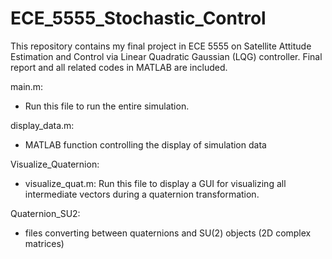 # ECE_5555_Stochastic_Control
This repository contains my final project in ECE 5555 on Satellite Attitude Estimation and Control via Linear Quadratic Gaussian (LQG) controller. Final report and all related codes in MATLAB are included. 

main.m:
  - Run this file to run the entire simulation. 

display_data.m:
  - MATLAB function controlling the display of simulation data

Visualize_Quaternion:
  - visualize_quat.m: Run this file to display a GUI for visualizing all intermediate vectors during a quaternion transformation. 
  
Quaternion_SU2:
  - files converting between quaternions and SU(2) objects (2D complex matrices)
  
